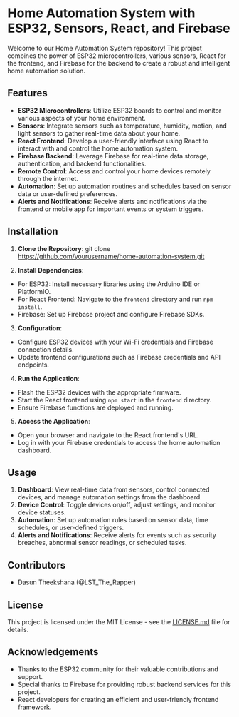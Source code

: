 # Home Automation System with ESP32, Sensors, React, and Firebase

Welcome to our Home Automation System repository! This project combines the power of ESP32 microcontrollers, various sensors, React for the frontend, and Firebase for the backend to create a robust and intelligent home automation solution.

## Features

- **ESP32 Microcontrollers**: Utilize ESP32 boards to control and monitor various aspects of your home environment.
- **Sensors**: Integrate sensors such as temperature, humidity, motion, and light sensors to gather real-time data about your home.
- **React Frontend**: Develop a user-friendly interface using React to interact with and control the home automation system.
- **Firebase Backend**: Leverage Firebase for real-time data storage, authentication, and backend functionalities.
- **Remote Control**: Access and control your home devices remotely through the internet.
- **Automation**: Set up automation routines and schedules based on sensor data or user-defined preferences.
- **Alerts and Notifications**: Receive alerts and notifications via the frontend or mobile app for important events or system triggers.

## Installation

1. **Clone the Repository**: 
git clone https://github.com/yourusername/home-automation-system.git

2. **Install Dependencies**:
- For ESP32: Install necessary libraries using the Arduino IDE or PlatformIO.
- For React Frontend: Navigate to the `frontend` directory and run `npm install`.
- Firebase: Set up Firebase project and configure Firebase SDKs.

3. **Configuration**:
- Configure ESP32 devices with your Wi-Fi credentials and Firebase connection details.
- Update frontend configurations such as Firebase credentials and API endpoints.

4. **Run the Application**:
- Flash the ESP32 devices with the appropriate firmware.
- Start the React frontend using `npm start` in the `frontend` directory.
- Ensure Firebase functions are deployed and running.

5. **Access the Application**:
- Open your browser and navigate to the React frontend's URL.
- Log in with your Firebase credentials to access the home automation dashboard.

## Usage

1. **Dashboard**: View real-time data from sensors, control connected devices, and manage automation settings from the dashboard.
2. **Device Control**: Toggle devices on/off, adjust settings, and monitor device statuses.
3. **Automation**: Set up automation rules based on sensor data, time schedules, or user-defined triggers.
4. **Alerts and Notifications**: Receive alerts for events such as security breaches, abnormal sensor readings, or scheduled tasks.

## Contributors

- Dasun Theekshana (@LST_The_Rapper)

## License

This project is licensed under the MIT License - see the [LICENSE.md](LICENSE.md) file for details.

## Acknowledgements

- Thanks to the ESP32 community for their valuable contributions and support.
- Special thanks to Firebase for providing robust backend services for this project.
- React developers for creating an efficient and user-friendly frontend framework.
